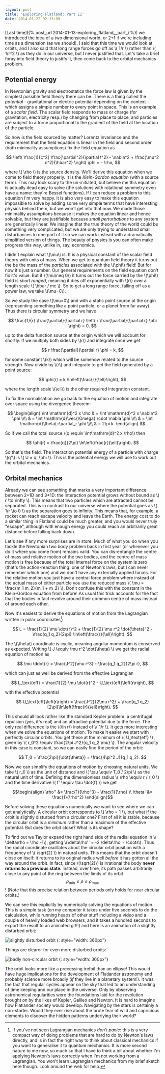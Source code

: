 ```yaml
---
layout: post
title: 'Exploring Flatland: Part II'
date: 2014-01-22 02:13:00
---
```


[Last time]({% post_url 2014-01-13-exploring_flatland__part_i %}) we introduced
the idea of a two dimensional world, or 2+1 if we're including time as a
dimension (as we should). I said that this time we would look at orbits, and I
also said that long range forces go off as \\( 1/r \\) rather than \\( 1/r^2 \\)
as they do in our universe, but I never justified that. Let's take a brief foray
into field theory to justify it, then come back to the orbital mechanics problem.

## Potential energy

In Newtonian gravity and electrostatics the force law is given by the simplest
possible field theory there can be. There is a thing called the *potential* -
gravitational or electric potential depending on the context - which assigns a
simple number to every point in space. This is an example of a *scalar field*.
The scalar field responds to mass or charge (for gravitation, electricity resp.)
by changing from place to place, and particles are subject to a force
proportional to the gradient of the field at the location of the particle.

So how is the field sourced by matter? Lorentz invariance and the requirement
that the field equation is linear in the field and second order (both minimality
assumptions) fix the field equation as

$$ \left( \frac{1}{c^2} \frac{\partial^2}{\partial t^2} - \nabla^2 + \frac{\mu^2 c^2}{\hbar^2} \right) \phi = - \rho, $$

where \\( \rho \\) is the source density. We'll derive this equation when we
come to field theory properly. It is the *Klein-Gordon equation* (with a source
term). This may look scary to the un-initiated, but believe me this equation is
actually dead easy to solve (the solutions with rotational symmetry even have a
name: they're Bessel functions). If I can reduce a problem to this equation I'm
very happy. It is also very easy to make this equation impossible to solve by
adding some very simple terms that have interesting physics behind them, but we
won't get into that now. We made those minimality assumptions because it makes
the equation linear and hence solvable, but they are justifiable because *small
perturbations* to any system are generically linear. We imagine that the true
theory of the world could be something very complicated, but we are only trying
to understand small disturbances to one part of it so we can work instead with a
dramatically simplified version of things. The beauty of physics is you can
often make progress this way, unlike in, say, economics.

I didn't explain what \\(\mu\\) is. It is a physical constant of the scalar field
theory with units of mass. When we get to quantum field theory it turns out the
be the mass of the *particles* associated with the \\(\phi\\) field! But for now
it's just a number. Our general requirements on the field equation don't fix
it's value. But if \\(\mu\neq 0\\) it turns out the force carried by the
\\(\phi\\) field is *short ranged*, meaning it dies off exponentially with
\\(r\\) over a length scale \\( \hbar / mc \\). So to get a long range force,
falling off as a power law, we take \\(\mu=0\\).

So we study the case \\(\mu=0\\) and with a static point source at the origin
(representing something like a point particle, or a planet from far away). Thus
there is circular symmetry and we have

$$ \frac{1}{r} \frac{\partial}{\partial r} \left( r \frac{\partial}{\partial r} \phi \right) = 0, $$

up to the delta function source at the origin which we will account for shortly.
If we multiply both sides by \\(r\\) and integrate once we get

$$ r \frac{\partial}{\partial r} \phi = k, $$

for some constant \\(k\\) which will be somehow related to the source strength.
Now divide by \\(r\\) and integrate to get the field generated by a point
source:

$$ \phi(r) = k \ln\left(\frac{r}{\ell}\right), $$

where the length scale \\(\ell\\) is the other required integration constant.

To fix the normalisation we go back to the equation of motion and integrate over
space using the divergence theorem:

$$ \begin{align}
\int \mathrm{d}^2 x \rho & = \int \mathrm{d}^2 x \nabla^2 \phi \\\\
 & = \int \mathrm{d}\vec{\Omega} \cdot \nabla \phi \\\\
 & = \int \mathrm{d}\theta\ r\partial_r \phi \\\\
 & = 2\pi k.
\end{align} $$

So if we call the total source \\(q \equiv \int\mathrm{d}^2 x \rho\\) then

$$ \phi(r) = \frac{q}{2\pi} \ln\left(\frac{r}{\ell}\right). $$

So that's the field. The interaction potential energy of a particle with charge
\\(q'\\) is \\( U = q' \phi \\). This is the potential energy we will use to
work out the orbital mechanics.

## Orbital mechanics

Already we can see something that marks a very important difference between 2+1D
and 3+1D: the interaction potential grows without bound as \\( r \to \infty \\).
This means that two particles which are attracted cannot be separated. This is
in contrast to our universe where the potential goes as \\( 1/r \to 0 \\) as the
separation goes to infinity. This means that, for example, a rocket can reach
escape velocity and leave the Earth. The energy cost to do a similar thing in
Flatland could be much greater, and you would never truly "escape", although
with enough energy you could reach an arbitrarily great distance before falling
back down.

Let's see if any more surprises are in store. Much of what you do when you tackle
the Newtonian two body problem back in first year (or whenever you do it where
you come from) remains valid. You can dis-entangle the centre of mass and
relative motion of the two bodies, and the centre of mass motion is free because
of the total internal force on the system is zero (that's the action-reaction
thing: one of Newton's laws, but I can never remember which one) and we don't have
any externally applied forces. For the relative motion you just have a central
force problem where instead of the actual mass of either particle you use the
reduced mass \\( \mu = \frac{m_1 m_2}{m_1 + m_2} \\). Don't confuse this with
the constant in the Klein-Gordon equation from before! As usual this trick accounts
for the fact that the bodies in fact revolve around their common centre of mass
instead of around each other.

Now it's easiest to derive the equations of motion from the Lagrangian written
in polar coordinates[^1]:

$$ L = \frac{1}{2} \mu \dot{r}^2 + \frac{1}{2} \mu r^2 \dot{\theta}^2 -
\frac{q_1 q_2}{2\pi} \ln\left(\frac{r}{\ell}\right). $$

The \\(\theta\\) coordinate is cyclic, meaning angular momentum is conserved as
expected. Writing \\( J \equiv \mu r^2 \dot{\theta} \\) we get the radial equation
of motion as

$$ \mu \ddot{r} = \frac{J^2}{\mu r^3} - \frac{q_1 q_2}{2\pi r}, $$

which can just as well be derived from the effective Lagrangian

$$ L_\text{eff} = \frac{1}{2} \mu \dot{r}^2 - U_\text{eff}\left(r\right), $$

with the effective potential

$$ U_\text{eff}\left(r\right) = \frac{J^2}{2\mu r^2} + \frac{q_1
q_2}{2\pi}\ln\left(\frac{r}{\ell}\right). $$

This should all look rather like the standard Kepler problem: a centrifugal
repulsion (yes, it's real) and an attractive potential due to the force. The
only real difference is the \\(\ln r\\) instead of \\( 1/r \\). It gets more
interesting when we solve the equations of motion. To make it easier we start
with perfectly circular orbits. You get these at the minimum of \\( U_\text{eff} \\)
, given by \\( r_0^2 \equiv \frac{2\pi J^2}{q_1 q_2 \mu} \\). The angular
velocity in this case is constant, so we can easily find the period of the
orbit:

$$ T_0 = \frac{2\pi}{\dot{\theta}} = \frac{4\pi^2 J}{q_1 q_2}. $$

Now we can simplify the equations of motion by choosing natural units. We take
\\( r_0 \\) as the unit of distance and \\( \tau \equiv T_0 / 2\pi \\) as the
natural unit of time. Defining the dimensionless radius \\( \rho \equiv r / r_0 \\)
and the time derivative \\( f' \equiv \tau \dot{f} \\) we get

$$\begin{align}
\rho'' &= \frac{1}{\rho^3} - \frac{1}{\rho} \\
\theta' &= \frac{1}{\rho^2}
\end{align}$$

Before solving these equations numerically we want to see where we can get
analytically. A circular orbit corresponds to \\( \rho = 1 \\), but what if the
orbit is slightly disturbed from a circular one? First of all it is stable,
because the circular orbit is a _minimum_ rather than a maximum of the effective
potential. But does the orbit close? What is its shape?

To find out we Taylor expand the right hand side of the radial equation in
\\( \delta\rho = \rho -1\\), getting \\(\delta\rho'' = -2 \delta\rho + \cdots\\).
Thus the radial coordinate oscillates about the circular orbit position with a
frequency of \\( \sqrt{2} \\) in natural units. This means that the orbit
doesn't close on itself: it returns to its original radius well _before_ it has
gotten all the way around the orbit. In fact, since \\(\sqrt{2}\\) is irrational
the body **never returns to a previous state**. Instead, over time, its path
passes arbitrarily close to any point of the ring between the limits of its orbit
$$ \rho_\text{min} \le \rho \le \rho_\text{max} $$! (Note that this precise
relation between periods only holds for near circular orbits.)

We can see this explicitly by numerically solving the equations of motion. This
is a simple task (on my computer it takes under five seconds to do the
calculation, while running heaps of other stuff including a video and a couple
of heavily loaded web browsers, and it takes a hundred seconds to export the
result to an animated gif!!) and here is an animation of a slightly disturbed
orbit:

![slightly disturbed orbit](/images/flatland_2_post/orbit1.gif)
{: style="width: 360px"}

Things are clearer for even more disturbed orbits:

![badly non-circular orbit](/images/flatland_2_post/orbit2.gif)
{: style="width: 360px"}

The orbit looks more like a precessing trefoil than an ellipse! This would have
huge implications for the development of Flatlander astronomy and probably
science more broadly (*if* they live in a planetary system!). It was the fact that
regular cycles appear on the sky that led to an understanding of time keeping and
our place in the universe. Only by observing astronomical regularities were the
foundations laid for the revolution brought on by the likes of Kepler, Galileo and
Newton. It is hard to imagine how Flatlander society would develop. Navigating by
the stars is certainly a non-starter.  Would they ever rise about the brute fear
of wild and capricious elements to discover the hidden patterns underlying their
world? 

[^1]:
    If you've not seen Lagrangian mechanics _don't panic_: this
    is a very compact way of doing problems that are hard to do by Newton's laws
    directly, and is in fact the right way to think about classical mechanics if you
    want to generalise it to quantum mechanics. It is more second nature to me now,
    so much so that I have to think a bit about whether I'm applying Newton's
    laws correctly when I'm not working from a Lagrangian. You won't learn Lagrangian
    mechanics from my brief sketch here though. Look around the web for help.
